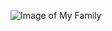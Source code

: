 ![Image of My Family](https://photos.google.com/u/1/photo/AF1QipNUr9wmrkR5dLpiE08syRlsK8zOGFLecpZsOW0r)
